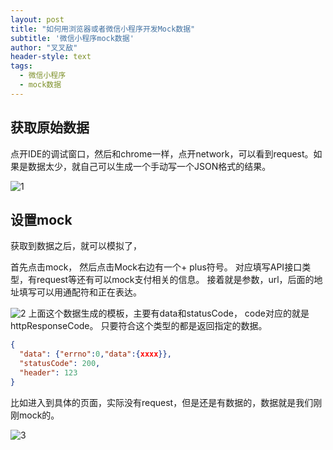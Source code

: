 ```yaml
---
layout: post
title: "如何用浏览器或者微信小程序开发Mock数据"
subtitle: '微信小程序mock数据'
author: "叉叉敌"
header-style: text
tags:
  - 微信小程序
  - mock数据
---
```


## 获取原始数据
点开IDE的调试窗口，然后和chrome一样，点开network，可以看到request。如果是数据太少，就自己可以生成一个手动写一个JSON格式的结果。

![1](https://gitee.com/chasays/mdPic/raw/master/uPic/LIV6eU.png)


## 设置mock
获取到数据之后，就可以模拟了， 

首先点击mock， 然后点击Mock右边有一个+ plus符号。
对应填写API接口类型，有request等还有可以mock支付相关的信息。
接着就是参数，url，后面的地址填写可以用通配符和正在表达。



![2](https://gitee.com/chasays/mdPic/raw/master/uPic/uKEplc.png)
上面这个数据生成的模板，主要有data和statusCode， code对应的就是httpResponseCode。
只要符合这个类型的都是返回指定的数据。
```json
{
  "data": {"errno":0,"data":{xxxx}},
  "statusCode": 200,
  "header": 123
}
```

比如进入到具体的页面，实际没有request，但是还是有数据的，数据就是我们刚刚mock的。

![3](https://gitee.com/chasays/mdPic/raw/master/uPic/53rGby.png)